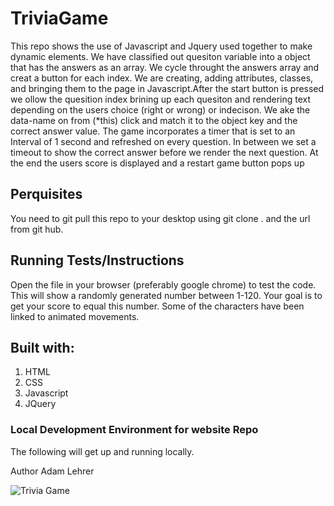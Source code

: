 # TriviaGame
This repo shows the use of Javascript and Jquery used together to make dynamic elements. We have classified out quesiton variable into a object that has the answers as an array. We cycle throught the answers array and creat a button for each index. We are creating, adding attributes, classes, and bringing them to the page in Javascript.After the start button is pressed we  ollow the quesition index brining up each quesiton and rendering text depending on the users choice (right or wrong) or indecison. We ake the data-name on from (*this) click and match it to the object key and the correct answer value. The game incorporates a timer that is set to an Interval of 1 second and refreshed on every question. In between we set a timeout  to show the correct answer before we render the next question. At the end the users score is displayed and a restart game button pops up 

## Perquisites
You need to git pull this repo to your desktop using git clone . and the url from git hub. 

## Running Tests/Instructions
Open the file in  your browser (preferably google chrome) to test the code.
This will show a randomly generated number between 1-120. Your goal is to get your score to equal this number. Some of the characters have been linked to animated movements. 

## Built with:
<ol>
<li> HTML 
<li> CSS 
<li> Javascript
<li> JQuery
</ol>

### Local Development Environment for website Repo
The following will get up and running locally.

Author
Adam Lehrer

![Trivia Game](/assets/images/Trivia_Game.png)